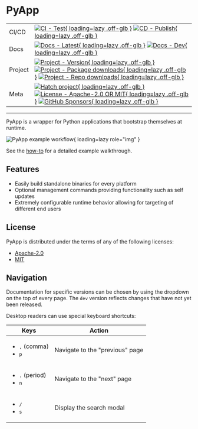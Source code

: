 # PyApp

| | |
| --- | --- |
| CI/CD | [![CI - Test](https://github.com/ofek/pyapp/actions/workflows/test.yml/badge.svg){ loading=lazy .off-glb }](https://github.com/ofek/pyapp/actions/workflows/test.yml) [![CD - Publish](https://github.com/ofek/pyapp/actions/workflows/publish.yml/badge.svg){ loading=lazy .off-glb }](https://github.com/ofek/pyapp/actions/workflows/publish.yml) |
| Docs | [![Docs - Latest](https://github.com/ofek/pyapp/actions/workflows/docs-latest.yml/badge.svg){ loading=lazy .off-glb }](https://github.com/ofek/pyapp/actions/workflows/docs-latest.yml) [![Docs - Dev](https://github.com/ofek/pyapp/actions/workflows/docs-dev.yml/badge.svg){ loading=lazy .off-glb }](https://github.com/ofek/pyapp/actions/workflows/docs-dev.yml) |
| Project | [![Project - Version](https://img.shields.io/crates/v/pyapp){ loading=lazy .off-glb }](https://crates.io/crates/pyapp) [![Project - Package downloads](https://img.shields.io/crates/d/pyapp?label=package%20downloads){ loading=lazy .off-glb }](https://crates.io/crates/pyapp) [![Project - Repo downloads](https://img.shields.io/github/downloads/ofek/pyapp/total?label=repo%20downloads){ loading=lazy .off-glb }](https://github.com/ofek/pyapp/releases) |
| Meta | [![Hatch project](https://img.shields.io/badge/%F0%9F%A5%9A-Hatch-4051b5.svg){ loading=lazy .off-glb }](https://github.com/pypa/hatch) [![License - Apache-2.0 OR MIT](https://img.shields.io/badge/license-Apache--2.0%20OR%20MIT-9400d3.svg){ loading=lazy .off-glb }](https://spdx.org/licenses/) [![GitHub Sponsors](https://img.shields.io/github/sponsors/ofek?logo=GitHub%20Sponsors&style=social){ loading=lazy .off-glb }](https://github.com/sponsors/ofek) |

-----

PyApp is a wrapper for Python applications that bootstrap themselves at runtime.

![PyApp example workflow](assets/images/example.gif){ loading=lazy role="img" }

See the [how-to](how-to.md) for a detailed example walkthrough.

## Features

- Easily build standalone binaries for every platform
- Optional management commands providing functionality such as self updates
- Extremely configurable runtime behavior allowing for targeting of different end users

## License

PyApp is distributed under the terms of any of the following licenses:

- [Apache-2.0](https://spdx.org/licenses/Apache-2.0.html)
- [MIT](https://spdx.org/licenses/MIT.html)

## Navigation

Documentation for specific versions can be chosen by using the dropdown on the top of every page. The `dev` version reflects changes that have not yet been released.

Desktop readers can use special keyboard shortcuts:

| Keys | Action |
| --- | --- |
| <ul><li><kbd>,</kbd> (comma)</li><li><kbd>p</kbd></li></ul> | Navigate to the "previous" page |
| <ul><li><kbd>.</kbd> (period)</li><li><kbd>n</kbd></li></ul> | Navigate to the "next" page |
| <ul><li><kbd>/</kbd></li><li><kbd>s</kbd></li></ul> | Display the search modal |
